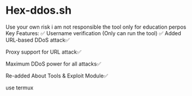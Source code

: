 # Hex-ddos.sh
Use your own risk i am not responsible the tool only for education perpos
Key Features:
✅ Username verification (Only can run the tool)
✅ Added URL-based DDoS attack✅ 

Proxy support for URL attack✅ 

Maximum DDoS power for all attacks✅

Re-added About Tools & Exploit Module✅



use termux
